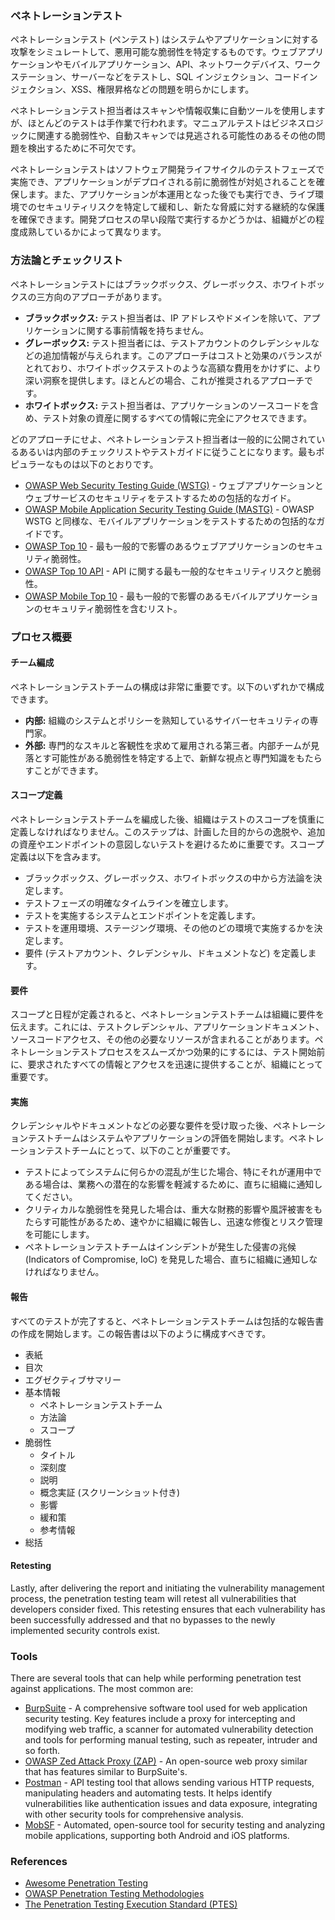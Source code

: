 ### ペネトレーションテスト

ペネトレーションテスト (ペンテスト) はシステムやアプリケーションに対する攻撃をシミュレートして、悪用可能な脆弱性を特定するものです。ウェブアプリケーションやモバイルアプリケーション、API、ネットワークデバイス、ワークステーション、サーバーなどをテストし、SQL インジェクション、コードインジェクション、XSS、権限昇格などの問題を明らかにします。

ペネトレーションテスト担当者はスキャンや情報収集に自動ツールを使用しますが、ほとんどのテストは手作業で行われます。マニュアルテストはビジネスロジックに関連する脆弱性や、自動スキャンでは見逃される可能性のあるその他の問題を検出するために不可欠です。

ペネトレーションテストはソフトウェア開発ライフサイクルのテストフェーズで実施でき、アプリケーションがデプロイされる前に脆弱性が対処されることを確保します。また、アプリケーションが本運用となった後でも実行でき、ライブ環境でのセキュリティリスクを特定して緩和し、新たな脅威に対する継続的な保護を確保できます。開発プロセスの早い段階で実行するかどうかは、組織がどの程度成熟しているかによって異なります。

### 方法論とチェックリスト

ペネトレーションテストにはブラックボックス、グレーボックス、ホワイトボックスの三方向のアプローチがあります。

- **ブラックボックス:** テスト担当者は、IP アドレスやドメインを除いて、アプリケーションに関する事前情報を持ちません。
- **グレーボックス:** テスト担当者には、テストアカウントのクレデンシャルなどの追加情報が与えられます。このアプローチはコストと効果のバランスがとれており、ホワイトボックステストのような高額な費用をかけずに、より深い洞察を提供します。ほとんどの場合、これが推奨されるアプローチです。
- **ホワイトボックス:** テスト担当者は、アプリケーションのソースコードを含め、テスト対象の資産に関するすべての情報に完全にアクセスできます。

どのアプローチにせよ、ペネトレーションテスト担当者は一般的に公開されているあるいは内部のチェックリストやテストガイドに従うことになります。最もポピュラーなものは以下のとおりです。

- [OWASP Web Security Testing Guide (WSTG)](https://owasp.org/www-project-web-security-testing-guide/) - ウェブアプリケーションとウェブサービスのセキュリティをテストするための包括的なガイド。
- [OWASP Mobile Application Security Testing Guide (MASTG)](https://mas.owasp.org/MASTG/) - OWASP WSTG と同様な、モバイルアプリケーションをテストするための包括的なガイドです。
- [OWASP Top 10](https://owasp.org/www-project-top-ten/) - 最も一般的で影響のあるウェブアプリケーションのセキュリティ脆弱性。
- [OWASP Top 10 API](https://owasp.org/API-Security/editions/2023/en/0x11-t10/) - API に関する最も一般的なセキュリティリスクと脆弱性。
- [OWASP Mobile Top 10](https://owasp.org/www-project-mobile-top-10/) - 最も一般的で影響のあるモバイルアプリケーションのセキュリティ脆弱性を含むリスト。

### プロセス概要

#### チーム編成

ペネトレーションテストチームの構成は非常に重要です。以下のいずれかで構成できます。
- **内部:** 組織のシステムとポリシーを熟知しているサイバーセキュリティの専門家。
- **外部:** 専門的なスキルと客観性を求めて雇用される第三者。内部チームが見落とす可能性がある脆弱性を特定する上で、新鮮な視点と専門知識をもたらすことができます。

#### スコープ定義

ペネトレーションテストチームを編成した後、組織はテストのスコープを慎重に定義しなければなりません。このステップは、計画した目的からの逸脱や、追加の資産やエンドポイントの意図しないテストを避けるために重要です。スコープ定義は以下を含みます。
- ブラックボックス、グレーボックス、ホワイトボックスの中から方法論を決定します。
- テストフェーズの明確なタイムラインを確立します。
- テストを実施するシステムとエンドポイントを定義します。
- テストを運用環境、ステージング環境、その他のどの環境で実施するかを決定します。
- 要件 (テストアカウント、クレデンシャル、ドキュメントなど) を定義します。

#### 要件

スコープと日程が定義されると、ペネトレーションテストチームは組織に要件を伝えます。これには、テストクレデンシャル、アプリケーションドキュメント、ソースコードアクセス、その他の必要なリソースが含まれることがあります。ペネトレーションテストプロセスをスムーズかつ効果的にするには、テスト開始前に、要求されたすべての情報とアクセスを迅速に提供することが、組織にとって重要です。

#### 実施

クレデンシャルやドキュメントなどの必要な要件を受け取った後、ペネトレーションテストチームはシステムやアプリケーションの評価を開始します。ペネトレーションテストチームにとって、以下のことが重要です。

- テストによってシステムに何らかの混乱が生じた場合、特にそれが運用中である場合は、業務への潜在的な影響を軽減するために、直ちに組織に通知してください。
- クリティカルな脆弱性を発見した場合は、重大な財務的影響や風評被害をもたらす可能性があるため、速やかに組織に報告し、迅速な修復とリスク管理を可能にします。
- ペネトレーションテストチームはインシデントが発生した侵害の兆候 (Indicators of Compromise, IoC) を発見した場合、直ちに組織に通知しなければなりません。

#### 報告

すべてのテストが完了すると、ペネトレーションテストチームは包括的な報告書の作成を開始します。この報告書は以下のように構成すべきです。

- 表紙
- 目次
- エグゼクティブサマリー
- 基本情報
  - ペネトレーションテストチーム
  - 方法論
  - スコープ
- 脆弱性
  - タイトル
  - 深刻度
  - 説明
  - 概念実証 (スクリーンショット付き)
  - 影響
  - 緩和策
  - 参考情報
- 総括

#### Retesting

Lastly, after delivering the report and initiating the vulnerability management process, the penetration testing team will retest all vulnerabilities that developers consider fixed. This retesting ensures that each vulnerability has been successfully addressed and that no bypasses to the newly implemented security controls exist.

### Tools

There are several tools that can help while performing penetration test against applications. The most common are:
- [BurpSuite](https://portswigger.net/burp) - A comprehensive software tool used for web application security testing. Key features include a proxy for intercepting and modifying web traffic, a scanner for automated vulnerability detection and tools for performing manual testing, such as repeater, intruder and so forth.
- [OWASP Zed Attack Proxy (ZAP)](https://www.zaproxy.org) - An open-source web proxy similar that has features similar to BurpSuite's.
- [Postman](https://www.postman.com/) - API testing tool that allows sending various HTTP requests, manipulating headers and automating tests. It helps identify vulnerabilities like authentication issues and data exposure, integrating with other security tools for comprehensive analysis.
- [MobSF](https://github.com/MobSF/Mobile-Security-Framework-MobSF) - Automated, open-source tool for security testing and analyzing mobile applications, supporting both Android and iOS platforms.

### References

- [Awesome Penetration Testing](https://github.com/enaqx/awesome-pentest)
- [OWASP Penetration Testing Methodologies](https://owasp.org/www-project-web-security-testing-guide/latest/3-The_OWASP_Testing_Framework/1-Penetration_Testing_Methodologies)
- [The Penetration Testing Execution Standard (PTES)](http://www.pentest-standard.org/index.php/Main_Page)
